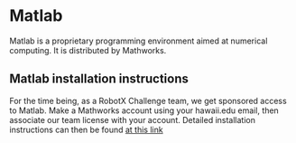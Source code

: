 # Matlab
Matlab is a proprietary programming environment aimed at numerical computing.  It is distributed by Mathworks.  

## Matlab installation instructions
For the time being, as a RobotX Challenge team, we get sponsored access to Matlab.  Make a Mathworks account using your hawaii.edu email, then associate our team license with your account.  Detailed installation instructions can then be found [at this link](https://www.mathworks.com/help/install/ug/install-mathworks-software.html)
